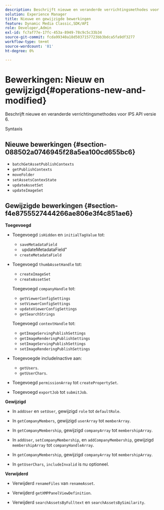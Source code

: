 ```yaml
---
description: Beschrijft nieuwe en veranderde verrichtingsmethodes voor IPS API versie 6.
solution: Experience Manager
title: Nieuwe en gewijzigde bewerkingen
feature: Dynamic Media Classic,SDK/API
role: Developer,Admin
exl-id: fc7af77e-17fc-453a-8949-78c9c5c33b34
source-git-commit: fcda99340a18d5037157723bb3bdca5fa9df3277
workflow-type: tm+mt
source-wordcount: '81'
ht-degree: 0%

---
```


# Bewerkingen: Nieuw en gewijzigd{#operations-new-and-modified}

Beschrijft nieuwe en veranderde verrichtingsmethodes voor IPS API versie 6.

Syntaxis

## Nieuwe bewerkingen {#section-088502a0746945f28a5ea100cd655bc6}

* `batchGetAssetPublishContexts`
* `getPublishContexts`
* `moveFolder`
* `setAssetsContexState`
* `updateAssetSet`
* `updateImageSet`

## Gewijzigde bewerkingen {#section-f4e8755527444266ae806e3f4c851ae6}

**Toegevoegd**

* Toegevoegd `isHidden` en `initialTagValue` tot:

   * `saveMetadataField`
   * ` `updateMetadataField&quot;
   * `createMetadataField`

* Toegevoegd `thumbAssetHandle` tot:

   * `createImageSet`
   * `createAssetSet`

   Toegevoegd `companyHandle` tot:

   * `getViewerConfigSettings`
   * `setViewerConfigSettings`
   * `updateViewerConfigSettings`
   * `getSearchStrings`

   Toegevoegd `contextHandle` tot:

   * `getImageServingPublishSettings`
   * `getImageRenderingPublishSettings`
   * `setImageServingPublishSettings`
   * `setImageRenderingPublishSettings`



* Toegevoegde includeInactive aan:

   * `getUsers`.
   * `getUserChars`.

* Toegevoegd `permissionArray` tot `createPropertySet`.

* Toegevoegd `exportJob` tot `submitJob`.

**Gewijzigd**

* In `addUser` en `setUser`, gewijzigd `role` tot `defaultRole`.

* In `getCompanyMembers`, gewijzigd `userArray` tot `memberArray`.

* In `getCompanyMembership`, gewijzigd `companyArray` tot `membershipArray`.

* In `addUser`, `setCompanyMembership`, en `addCompanyMembership`, gewijzigd `membershipArray` tot `companyHandleArray`.

* In `getCompanyMembership`, gewijzigd `companyArray` tot `membershipArray`.

* In `getUserChars`, `includeInvalid` is nu optioneel.

**Verwijderd**

* Verwijderd `renameFiles` van `renameAsset`.

* Verwijderd `getXMPPanelViewDefinition`.
* Verwijderd `searchAssetsByFulltext` en `searchAssetsBySimilarity`.
